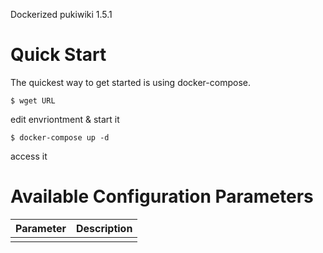 Dockerized pukiwiki 1.5.1

# Quick Start
The quickest way to get started is using docker-compose.

```
$ wget URL
```

edit envriontment
&
start it

```
$ docker-compose up -d
```

access it

# Available Configuration Parameters

| Parameter | Description |
|-----------|-------------|
| | |
